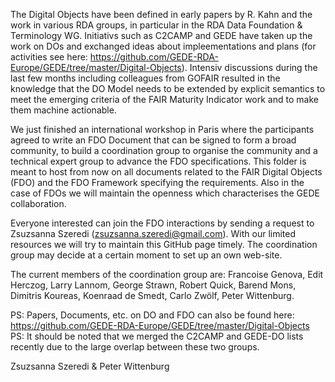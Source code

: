 The Digital Objects have been defined in early papers by R. Kahn and the work in various RDA groups, in particular in the RDA 
Data Foundation & Terminology WG. Initiativs such as C2CAMP and GEDE have taken up the work on DOs and exchanged ideas about impleementations and plans (for activities see here: https://github.com/GEDE-RDA-Europe/GEDE/tree/master/Digital-Objects). Intensiv discussions during the last few months including colleagues from GOFAIR resulted in the 
knowledge that the DO Model needs to be extended by explicit semantics to meet the emerging criteria of the FAIR Maturity Indicator work and to make them machine actionable.

We just finished an international workshop in Paris where the participants agreed to write an FDO Document that can be signed to form a 
broad community, to build a coordination group to organise the community and a technical expert group to advance the FDO specifications. 
This folder is meant to host from now on all documents related to the FAIR Digital Objects (FDO) and the FDO Framework specifying the 
requirements. Also in the case of FDOs we will maintain the openness which characterises the GEDE collaboration. 

Everyone interested can join the FDO interactions by sending a request to Zsuzsanna Szeredi (zsuzsanna.szeredi@gmail.com). With our 
limited resources we will try to maintain this GitHub page timely. The coordination group may decide at a certain moment to set up an 
own web-site.

The current members of the coordination group are: 
Francoise Genova, Edit Herczog, Larry Lannom, George Strawn, Robert Quick, Barend Mons, Dimitris Koureas, Koenraad de Smedt, Carlo Zwölf, Peter Wittenburg.

PS: Papers, Documents, etc. on DO and FDO can also be found here: https://github.com/GEDE-RDA-Europe/GEDE/tree/master/Digital-Objects
PS: It should be noted that we merged the C2CAMP and GEDE-DO lists recently due to the large overlap between these two groups.

Zsuzsanna Szeredi & Peter Wittenburg
